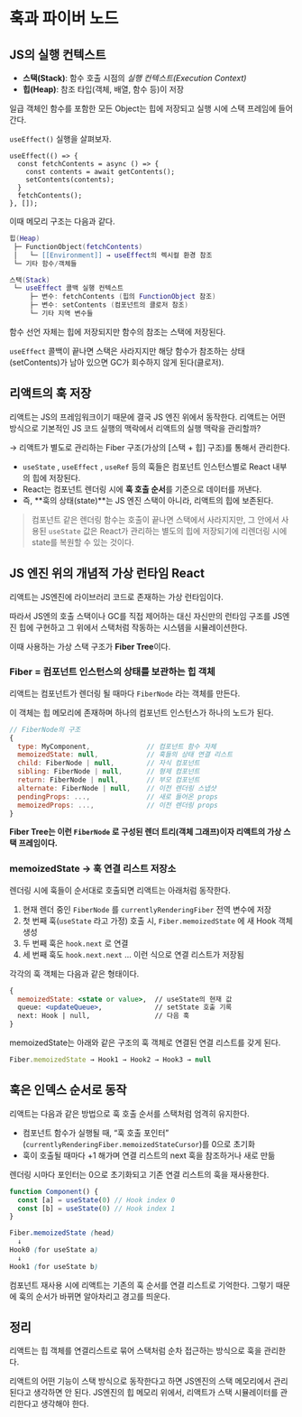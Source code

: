 # 훅과 파이버 노드

## JS의 실행 컨텍스트

- **스택(Stack)**: 함수 호출 시점의 *실행 컨텍스트(Execution Context)*
- **힙(Heap)**: 참조 타입(객체, 배열, 함수 등)이 저장

일급 객체인 함수를 포함한 모든 Object는 힙에 저장되고 실행 시에 스택 프레임에 들어간다.

`useEffect()` 실행을 살펴보자.

```tsx
useEffect(() => {
  const fetchContents = async () => {
    const contents = await getContents();
    setContents(contents);
  }
  fetchContents();
}, []);
```

이때 메모리 구조는 다음과 같다.

```lua
힙(Heap)
 ├─ FunctionObject(fetchContents)
 │   └─ [[Environment]] → useEffect의 렉시컬 환경 참조
 └─ 기타 함수/객체들

스택(Stack)
 └─ useEffect 콜백 실행 컨텍스트
     ├─ 변수: fetchContents (힙의 FunctionObject 참조)
     ├─ 변수: setContents (컴포넌트의 클로저 참조)
     └─ 기타 지역 변수들
```

함수 선언 자체는 힙에 저장되지만 함수의 참조는 스택에 저장된다. 

`useEffect` 콜백이 끝나면 스택은 사라지지만 해당 함수가 참조하는 상태(setContents)가 남아 있으면 GC가 회수하지 않게 된다(클로저).

## 리액트의 훅 저장

리액트는 JS의 프레임워크이기 때문에 결국 JS 엔진 위에서 동작한다. 리액트는 어떤 방식으로 기본적인 JS 코드 실행의 맥락에서 리액트의 실행 맥락을 관리할까?

→ 리액트가 별도로 관리하는 Fiber 구조(가상의 [스택 + 힙] 구조)를 통해서 관리한다.

- `useState` , `useEffect` , `useRef` 등의 훅들은 컴포넌트 인스턴스별로 React 내부의 힙에 저장된다.
- React는 컴포넌트 렌더링 시에 **훅 호출 순서**를 기준으로 데이터를 꺼낸다.
- 즉, **훅의 상태(state)**는 JS 엔진 스택이 아니라, 리액트의 힙에 보존된다.

> 컴포넌트 같은 렌더링 함수는 호출이 끝나면 스택에서 사라지지만,
그 안에서 사용된 `useState` 값은 React가 관리하는 별도의 힙에 저장되기에
리렌더링 시에 state를 복원할 수 있는 것이다.
> 

## JS 엔진 위의 개념적 가상 런타임 React

리액트는 JS엔진에 라이브러리 코드로 존재하는 가상 런타임이다.

따라서 JS엔의 호출 스택이나 GC를 직접 제어하는 대신 자신만의 런타임 구조를 JS엔진 힙에 구현하고 그 위에서 스택처럼 작동하는 시스템을 시뮬레이션한다.

이때 사용하는 가상 스택 구조가 **Fiber Tree**이다.

### Fiber = 컴포넌트 인스턴스의 상태를 보관하는 힙 객체

리액트는 컴포넌트가 렌더링 될 때마다 `FiberNode` 라는 객체를 만든다.

이 객체는 힙 메모리에 존재하며 하나의 컴포넌트 인스턴스가 하나의 노드가 된다.

```jsx
// FiberNode의 구조
{
  type: MyComponent,              // 컴포넌트 함수 자체
  memoizedState: null,            // 훅들의 상태 연결 리스트
  child: FiberNode | null,        // 자식 컴포넌트
  sibling: FiberNode | null,      // 형제 컴포넌트
  return: FiberNode | null,       // 부모 컴포넌트
  alternate: FiberNode | null,    // 이전 렌더링 스냅샷
  pendingProps: ...,              // 새로 들어온 props
  memoizedProps: ...,             // 이전 렌더링 props
}
```

**Fiber Tree는 이런 `FiberNode` 로 구성된 렌더 트리(객체 그래프)이자 리액트의 가상 스택 프레임이다.**

### memoizedState → 훅 연결 리스트 저장소

렌더링 시에 훅들이 순서대로 호출되면 리액트는 아래처럼 동작한다.

1. 현재 렌더 중인 `FiberNode` 를 `currentlyRenderingFiber` 전역 변수에 저장
2. 첫 번째 훅(`useState` 라고 가정) 호출 시, `Fiber.memoizedState` 에 새 Hook 객체 생성
3. 두 번째 훅은 `hook.next` 로 연결
4. 세 번째 훅도 `hook.next.next` … 이런 식으로 연결 리스트가 저장됨

각각의 훅 객체는 다음과 같은 형태이다.

```jsx
{
  memoizedState: <state or value>,  // useState의 현재 값
  queue: <updateQueue>,             // setState 호출 기록
  next: Hook | null,                // 다음 훅
}
```

memoizedState는 아래와 같은 구조의 훅 객체로 연결된 연결 리스트를 갖게 된다.

```jsx
Fiber.memoizedState → Hook1 → Hook2 → Hook3 → null
```

## 훅은 인덱스 순서로 동작

리액트는 다음과 같은 방법으로 훅 호출 순서를 스택처럼 엄격히 유지한다.

- 컴포넌트 함수가 실행될 때, “훅 호출 포인터” (`currentlyRenderingFiber.memoizedStateCursor`)를 0으로 초기화
- 훅이 호출될 때마다 +1 해가며 연결 리스트의 next 훅을 참조하거나 새로 만듦

렌더링 시마다 포인터는 0으로 초기화되고 기존 연결 리스트의 훅을 재사용한다.

```jsx
function Component() {
  const [a] = useState(0) // Hook index 0
  const [b] = useState(0) // Hook index 1
}
```

```scss
Fiber.memoizedState (head)
  ↓
Hook0 (for useState a)
  ↓
Hook1 (for useState b)
```

컴포넌트 재사용 시에 리액트는 기존의 훅 순서를 연결 리스트로 기억한다. 그렇기 때문에 훅의 순서가 바뀌면 알아차리고 경고를 띄운다.

## 정리

리액트는 힙 객체를 연결리스트로 묶어 스택처럼 순차 접근하는 방식으로 훅을 관리한다.

리액트의 어떤 기능이 스택 방식으로 동작한다고 하면 JS엔진의 스택 메모리에서 관리된다고 생각하면 안 된다. 
JS엔진의 힙 메모리 위에서, 리액트가 스택 시뮬레이터를 관리한다고 생각해야 한다.